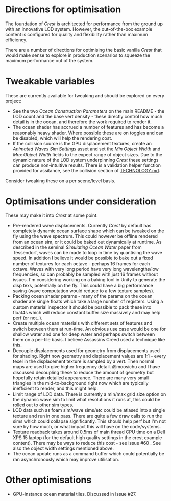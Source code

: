 
# Directions for optimisation

The foundation of *Crest* is architected for performance from the ground up with an innovative LOD system. However, the out-of-the-box example content is configured for quality and flexibility rather than maximum efficiency.

There are a number of directions for optimising the basic vanilla *Crest* that would make sense to explore in production scenarios to squeeze the maximum performance out of the system.


# Tweakable variables

These are currently available for tweaking and should be explored on every project:

* See the two *Ocean Construction Parameters* on the main README - the LOD count and the base vert density - these directly control how much detail is in the ocean, and therefore the work required to render it.
* The ocean shader has accrued a number of features and has become a reasonably heavy shader. Where possible these are on toggles and can be disabled, which will help the rendering cost.
* If the collision source is the GPU displacement textures, create an *Animated Waves Sim Settings* asset and set the *Min Object Width* and *Max Object Width* fields to the expect range of object sizes. Due to the dynamic nature of the LOD system underpinning *Crest* these settings can produce non-intuitive results. There is a validation helper function provided for assitance, see the collision section of [TECHNOLOGY.md](https://github.com/huwb/crest-oceanrender/blob/master/TECHNOLOGY.md).

Consider tweaking these on a per scene/level basis.


# Optimisations under consideration

These may make it into *Crest* at some point.

* Pre-rendered wave displacements. Currently *Crest* by default has completely dynamic ocean surface shape which can be tweaked on the fly using the wave spectrum. This could however be offline rendered from an ocean sim, or it could be baked out dynamically at runtime. As described in the seminal *Simulating Ocean Water* paper from Tessendorf, waves can be made to loop in time by quantising the wave speed. In addition I believe it would be possible to bake out a fixed number of textures for each octave - perhaps 16 frames for each octave. Waves with very long period have very long wavelengths/low frequencies, so can probably be sampled with just 16 frames without issues. I'm considering working on a baking tool in Unity to generate the disp texs, potentially on the fly. This could have a big performance saving (wave computation would reduce to a few texture samples).
* Packing ocean shader params - many of the params on the ocean shader are single floats which take a large number of registers. Using a custom material inspector it should be possible to pack these into float4s which will reduce constant buffer size massively and may help perf (or not..).
* Create multiple ocean materials with different sets of features and switch between them at run-time. An obvious use case would be one for shallow water and one for deep water and perhaps switch between them on a per-tile basis. I believe Assassins Creed used a technique like this.
* Decouple displacements used for geometry from displacements used for shading. Right now geometry and displacement values are 1:1 - every texel in the displacement texture is sampled by a vert. Then normal maps are used to give higher frequency detail. @moosichu and I have discussed decoupling these to reduce the amount of geometry but hopefully retain detailed appearance. There are many very small triangles in the mid-to-background right now which are typically inefficient to render, and this might help.
* Limit range of LOD data. There is currently a min/max grid size option on the dynamic wave sim to limit what resolutions it runs at, this could be rolled out to other sim types.
* LOD data such as foam sim/wave sims/etc could be atlased into a single texture and run in one pass. There are quite a few draw calls to run the sims which could collapse significantly. This should help perf but I'm not sure by how much, or what impact this will have on the code/systems.
* Texture readback takes around 0.5ms of main thread CPU time on a Dell XPS 15 laptop (for the default high quality settings in the crest example content). There may be ways to reduce this cost - see issue #60 . See also the object width settings mentioned above.
* The ocean update runs as a command buffer which could potentially be ran asynchronously which may improve utilisation.

# Other optimisations

* GPU-instance ocean material tiles. Discussed in Issue #27.
